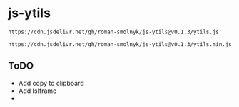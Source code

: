 # js-ytils

```
https://cdn.jsdelivr.net/gh/roman-smolnyk/js-ytils@v0.1.3/ytils.js
```
```
https://cdn.jsdelivr.net/gh/roman-smolnyk/js-ytils@v0.1.3/ytils.min.js
```


## ToDO

- Add copy to clipboard
- Add IsIframe
- 